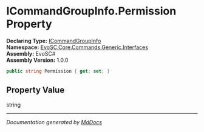 ﻿<!--  
  <auto-generated>   
    The contents of this file were generated by a tool.  
    Changes to this file may be list if the file is regenerated  
  </auto-generated>   
-->

# ICommandGroupInfo.Permission Property

**Declaring Type:** [ICommandGroupInfo](../index.md)  
**Namespace:** [EvoSC.Core.Commands.Generic.Interfaces](../../index.md)  
**Assembly:** EvoSC\#  
**Assembly Version:** 1.0.0

```csharp
public string Permission { get; set; }
```

## Property Value

string

___

*Documentation generated by [MdDocs](https://github.com/ap0llo/mddocs)*

